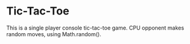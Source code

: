 # Tic-Tac-Toe
This is a single player console tic-tac-toe game. CPU opponent makes random moves, using Math.random().
